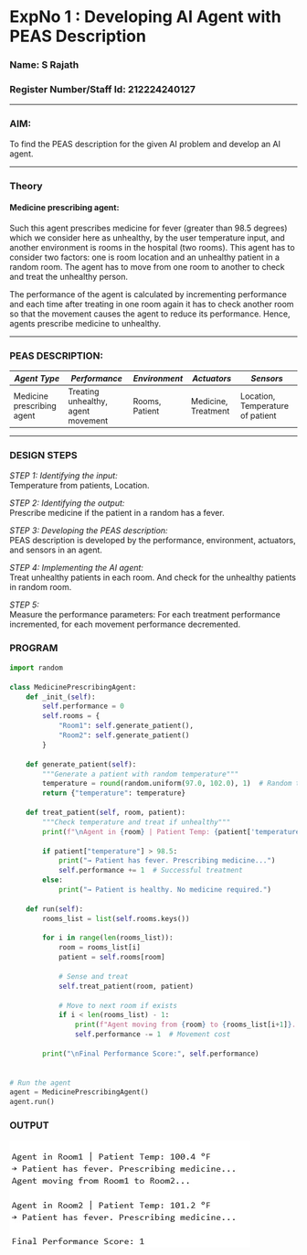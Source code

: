 # ExpNo 1 : Developing AI Agent with PEAS Description  

### Name: S Rajath
### Register Number/Staff Id: 212224240127  

---

### AIM:  
To find the PEAS description for the given AI problem and develop an AI agent.  

---

### Theory  

#### Medicine prescribing agent:  
Such this agent prescribes medicine for fever (greater than 98.5 degrees) which we consider here as unhealthy, by the user temperature input, and another environment is rooms in the hospital (two rooms). This agent has to consider two factors: one is room location and an unhealthy patient in a random room. The agent has to move from one room to another to check and treat the unhealthy person.  

The performance of the agent is calculated by incrementing performance and each time after treating in one room again it has to check another room so that the movement causes the agent to reduce its performance. Hence, agents prescribe medicine to unhealthy.  

---

### PEAS DESCRIPTION:  

| *Agent Type*              | *Performance*                         | *Environment*  | *Actuators*         | *Sensors*                       |
|------------------------------|------------------------------------------|------------------|-----------------------|------------------------------------|
| Medicine prescribing agent   | Treating unhealthy, agent movement      | Rooms, Patient   | Medicine, Treatment   | Location, Temperature of patient   |

---

### DESIGN STEPS  

*STEP 1: Identifying the input:*  
Temperature from patients, Location.  

*STEP 2: Identifying the output:*  
Prescribe medicine if the patient in a random has a fever.  

*STEP 3: Developing the PEAS description:*  
PEAS description is developed by the performance, environment, actuators, and sensors in an agent.  

*STEP 4: Implementing the AI agent:*  
Treat unhealthy patients in each room. And check for the unhealthy patients in random room.  

*STEP 5:*  
Measure the performance parameters: For each treatment performance incremented, for each movement performance decremented.

### PROGRAM

```py
import random

class MedicinePrescribingAgent:
    def _init_(self):
        self.performance = 0
        self.rooms = {
            "Room1": self.generate_patient(),
            "Room2": self.generate_patient()
        }

    def generate_patient(self):
        """Generate a patient with random temperature"""
        temperature = round(random.uniform(97.0, 102.0), 1)  # Random temp
        return {"temperature": temperature}

    def treat_patient(self, room, patient):
        """Check temperature and treat if unhealthy"""
        print(f"\nAgent in {room} | Patient Temp: {patient['temperature']} °F")

        if patient["temperature"] > 98.5:
            print("→ Patient has fever. Prescribing medicine...")
            self.performance += 1  # Successful treatment
        else:
            print("→ Patient is healthy. No medicine required.")

    def run(self):
        rooms_list = list(self.rooms.keys())

        for i in range(len(rooms_list)):
            room = rooms_list[i]
            patient = self.rooms[room]

            # Sense and treat
            self.treat_patient(room, patient)

            # Move to next room if exists
            if i < len(rooms_list) - 1:
                print(f"Agent moving from {room} to {rooms_list[i+1]}...")
                self.performance -= 1  # Movement cost

        print("\nFinal Performance Score:", self.performance)


# Run the agent
agent = MedicinePrescribingAgent()
agent.run()

```
### OUTPUT

![alt text](<output.jpg>)